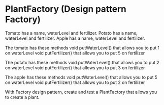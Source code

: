 # PlantFactory (Design pattern Factory)

Tomato has a name, waterLevel and fertilizer.
Potato has a name, waterLevel and fertilizer.
Apple has a name, waterLevel and fertilizer.

The tomato has these methods
void putWaterLevel() that allows you to put 1 on waterLevel
void putFertilizer() that allows you to put 5 on fertilizer

The potato has these methods
void putWaterLevel() that allows you to put 2 on waterLevel
void putFertilizer() that allows you to put 3 on fertilizer

The apple has these methods
void putWaterLevel() that allows you to put 5 on waterLevel
void putFertilizer() that allows you to put 2 on fertilizer

With Factory design pattern, create and test a PlantFactory that allows you to create a plant.
